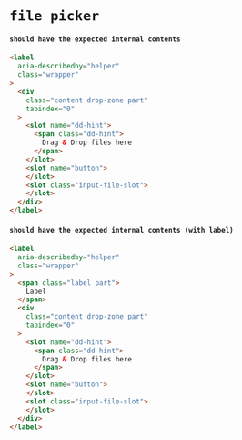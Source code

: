 # `file picker`

#### `should have the expected internal contents`

```html
<label
  aria-describedby="helper"
  class="wrapper"
>
  <div
    class="content drop-zone part"
    tabindex="0"
  >
    <slot name="dd-hint">
      <span class="dd-hint">
        Drag & Drop files here
      </span>
    </slot>
    <slot name="button">
    </slot>
    <slot class="input-file-slot">
    </slot>
  </div>
</label>

```

#### `should have the expected internal contents (with label)`

```html
<label
  aria-describedby="helper"
  class="wrapper"
>
  <span class="label part">
    Label
  </span>
  <div
    class="content drop-zone part"
    tabindex="0"
  >
    <slot name="dd-hint">
      <span class="dd-hint">
        Drag & Drop files here
      </span>
    </slot>
    <slot name="button">
    </slot>
    <slot class="input-file-slot">
    </slot>
  </div>
</label>

```

